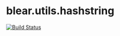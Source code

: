 # blear.utils.hashstring

[![Build Status][travis-img]][travis-url] 

[travis-img]: https://travis-ci.org/blearjs/blear.utils.hashstring.svg?branch=master
[travis-url]: https://travis-ci.org/blearjs/blear.utils.hashstring

